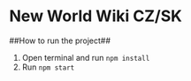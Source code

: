 # New World Wiki CZ/SK

##How to run the project##
1. Open terminal and run `npm install`
2. Run `npm start`
